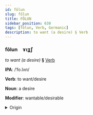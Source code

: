 ```yaml
---
id: fôlun
slug: fôlun
title: FÔLUN
sidebar_position: 630
tags: [fôlun, Verb, Germanic]
description: to want (a desire) § Verb
---
```


### fôlun&emsp;<span kind="abugida">ɤıʓ̃ʃ</span>

*to want (a desire)* **§** [Verb](../../tags/Verb)

**IPA**: /ˈfo.lʌn/

**Verb**: to want/desire

**Noun**: a desire

**Modifier**: wantable/desirable

<details>
    <summary>Origin</summary>
    German wollen /ˈvɔlən/<br/>
    <em>Germanic Language Family</em>
</details>